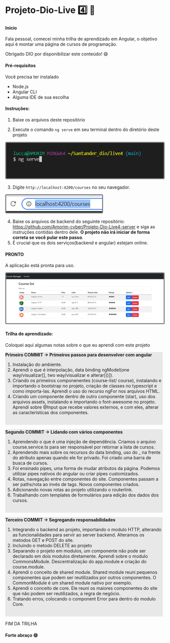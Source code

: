 # Projeto-Dio-Live :four: :rocket:

#### Início

Fala pessoal, comecei minha trilha de aprendizado em Angular, o objetivo aqui é montar uma página de cursos de programação.

Obrigado DIO por disponibilizar este conteúdo!  :smile:

#### Pré-requisitos

Você precisa ter instalado 

* Node.js
* Angular CLI
* Alguma IDE de sua escolha

#### Instruções:

1. Baixe os arquivos deste repositório

2. Execute o comando `ng serve` em seu terminal dentro do diretório deste projeto

<img src="img/passo1.PNG" style="border: solid grey; border-radius:4px"></img>

3. Digite `http://localhost:4200/courses`  no seu navegador.

<img src="img/passo2.PNG" style="border: solid grey; border-radius:4px"></img>

4. Baixe os arquivos de backend do seguinte repositório: https://github.com/Amorim-cyber/Projeto-Dio-Live4-server e siga as instruções contidas dentro dele. **O projeto não irá iniciar de forma correta se você pular este passo**.
5. É crucial que os dois serviços(backend e angular) estejam online.

#### PRONTO

A aplicação está pronta para uso.

<img src="img/fim.PNG" style="border: solid grey; border-radius:4px"></img>

#### Trilha de aprendizado:

Coloquei aqui algumas notas sobre o que eu aprendi com este projeto

<div style="background-color: #E8E8E8; border-radius: 3px;">
   <p><strong>Primeiro COMMIT -> Primeiros passos para desenvolver com angular
	</strong></p>
    <ol>
        <li>Instalação do ambiente.</li>
        <li>Aprendi o que é interpolação, data binding ngModel(one way/visualizar[], two way/visualizar e alterar[()]).</li>
        <li>Criando os primeiros componenentes (course-list/ course), instalando e importando o bootstrap no projeto, criação de classes no typescript e como importa-las. Aprendi o uso do recurso ngFor nos arquivos HTML.</li>
        <li>Criando um componente dentro de outro componente (star), uso dos arquivos assets, instalando e importando o font-awesome no projeto. Aprendi sobre @Input que recebe valores externos, e com eles, alterar as características dos componentes.</li>
    </ol>
    <br>
</div>

<div style="background-color: #E8E8E8; border-radius: 3px;">
   <p><strong>Segundo COMMIT -> Lidando com vários componentes
	</strong></p>
    <ol>
        <li>Aprendendo o que é uma injeção de dependência. Criamos o arquivo course.service.ts para ser responsável por retornar a lista de cursos.</li>
        <li>Aprendendo mais sobre os recursos do data binding, uso do _ na frente do atributo apenas quando ele for privado. Foi criado uma barra de busca de cursos.</li>
        <li>Foi ensinado pipes, uma forma de mudar atributos da página. Podemos utilizar pipes nativos do angular ou criar pipes customizados.</li>
        <li>Rotas, navegação entre componentes do site. Componentes passam a ser paths/rota ao invés de tags. Novos componentes criados.</li>
        <li>Adicionando novas rotas ao projeto utilizando o routerlink.</li>
        <li>Trabalhando com templates de formulários para edição dos dados dos cursos.</li>
    </ol>
    <br>
</div>

<div style="background-color: #E8E8E8; border-radius: 3px;">
   <p><strong>Terceiro COMMIT -> Segregando responsabilidades
	</strong></p>
    <ol>
        <li>Integrando o backend ao projeto, importando o modulo HTTP, alterando as funcionalidades para servir ao server backend. Alteramos os metodos GET e POST do site.</li>
        <li>Incluindo o metodo DELETE ao projeto</li>
        <li>Separando o projeto em modulos, um componente não pode ser declarado em dois modulos diretamente. Aprendi sobre o modulo CommonsModule. Descentralização do app.module e criação do course.module.</li>
        <li>Aprendi o conceito de shared module. Shared module reuni pequenos componentes que podem ser reutilizados por outros componentes. O CommonModule é um shared module nativo por exemplo.</li>
        <li>Aprendi o conceito de core. Ele reuni os maiores componentes do site que não podem ser reutilizados, a regra de negócio.</li>
        <li>Tratando erros, colocando o component Error para dentro do modulo Core.</li>
    </ol>
    <br>
</div>

FIM DA TRILHA

#### Forte abraço :smile:

